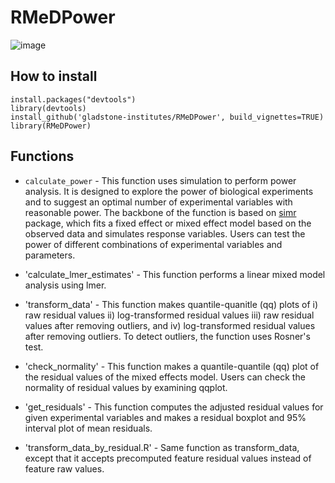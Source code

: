 # RMeDPower
![image](https://user-images.githubusercontent.com/18338399/186777298-189fb773-d89b-4557-85c4-b22546f566e5.png)

## How to install
```
install.packages("devtools")
library(devtools)
install_github('gladstone-institutes/RMeDPower', build_vignettes=TRUE)
library(RMeDPower)
```

## Functions

* `calculate_power` - This function uses simulation to perform power analysis. It is designed to explore the power of biological experiments and to suggest an optimal number of experimental variables with reasonable power. The backbone of the function is based on [simr](https://cran.r-project.org/web/packages/simr/index.html) package, which fits a fixed effect or mixed effect model based on the observed data and simulates response variables. Users can test the power of different combinations of experimental variables and parameters.

* 'calculate_lmer_estimates' - This function performs a linear mixed model analysis using lmer.

* 'transform_data' - This function makes quantile-quanitle (qq) plots of i) raw residual values ii) log-transformed residual values iii) raw residual values after removing outliers, and iv) log-transformed residual values after removing outliers. To detect outliers, the function uses Rosner's test.

* 'check_normality' - This function makes a quantile-quantile (qq) plot of the residual values of the mixed effects model. Users can check the normality of residual values by examining qqplot.

* 'get_residuals' - This function computes the adjusted residual values for given experimental variables and makes a residual boxplot and 95% interval plot of mean residuals.

* 'transform_data_by_residual.R' - Same function as transform_data, except that it accepts precomputed feature residual values ​​instead of feature raw values.

